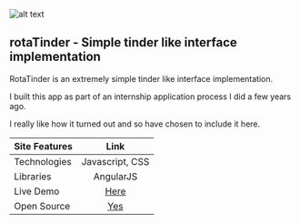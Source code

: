 ![alt text](http://niamhlawlor.com/assets/rota.png "RotaTinder Logo")


rotaTinder - Simple tinder like interface implementation
------

RotaTinder is an extremely simple tinder like interface implementation.

I built this app as part of an internship application process I did a few years ago.

I really like how it turned out and so have chosen to include it here.

| Site Features     | Link                                           | 
| -------------     |:-------------------------------------------:   | 
| Technologies      | Javascript, CSS						         | 
| Libraries         | AngularJS									     |
| Live Demo		    | [Here](http://www.niamhlawlor.com/rotaTinder/) |
| Open Source		| [Yes](https://niamhlawlor.com/rotaTinder/)     |